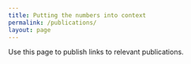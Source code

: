 ```yaml
---
title: Putting the numbers into context
permalink: /publications/
layout: page
---
```



Use this page to publish links to relevant publications.
